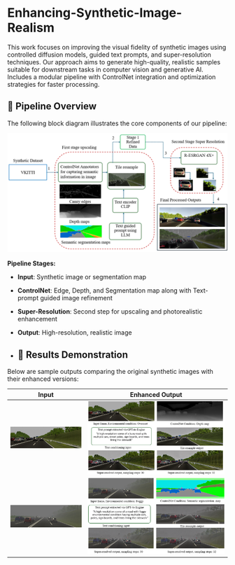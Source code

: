 # Enhancing-Synthetic-Image-Realism
This work focuses on improving the visual fidelity of synthetic images using controlled diffusion models, guided text prompts, and super-resolution techniques. Our approach aims to generate high-quality, realistic samples suitable for downstream tasks in computer vision and generative AI. Includes a modular pipeline with ControlNet integration and optimization strategies for faster processing.

## 🔧 Pipeline Overview

The following block diagram illustrates the core components of our pipeline:

![Pipeline Diagram](Assets/Proposed-Methodlogy.png)

**Pipeline Stages:**
- **Input**: Synthetic image or segmentation map  
- **ControlNet**: Edge, Depth, and Segmentation map along with Text-prompt guided image refinement  
- **Super-Resolution**: Second step for upscaling and photorealistic enhancement  
- **Output**: High-resolution, realistic image

- ## 🧪 Results Demonstration

Below are sample outputs comparing the original synthetic images with their enhanced versions:

| Input | Enhanced Output |
|-------|-----------------|
| ![input1](Assets/Linkedin-input.png) | ![output1](Assets/Linkedin.png) |
| ![input2](Assets/Linkedin-1-input.png) | ![output2](Assets/Linkedin-1.png) |
